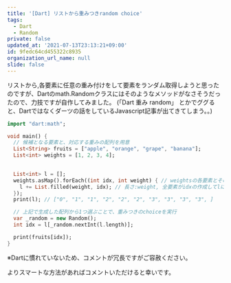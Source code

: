 ```yaml
---
title: '[Dart] リストから重みつきrandom choice'
tags:
  - Dart
  - Random
private: false
updated_at: '2021-07-13T23:13:21+09:00'
id: 9fedc64cd455322c8935
organization_url_name: null
slide: false
---
```


リストから,各要素に任意の重み付けをして要素をランダム取得しようと思ったのですが、Dartのmath.Randomクラスにはそのようなメソッドがなさそうだったので、力技ですが自作してみました。
(「Dart 重み random」 とかでググると、Dartではなくダーツの話をしているJavascript記事が出てきてしまう。。)


```dart
import "dart:math";

void main() {
  // 候補となる要素と、対応する重みの配列を用意
  List<String> fruits = ["apple", "orange", "grape", "banana"];
  List<int> weights = [1, 2, 3, 4];

  
  List<int> l = [];
  weights.asMap().forEach((int idx, int weight) { // weightsの各要素とそのindexを取得
    l += List.filled(weight, idx); // 長さ:weight, 全要素がidxの作成してlに連結していく
  });
  print(l); // ["0", "1", "1", "2", "2", "2", "3", "3", "3", "3", ]

  // 上記で生成した配列から1つ選ぶことで、重みつきのchoiceを実行
  var _random = new Random();
  int idx = l[_random.nextInt(l.length)];

  print(fruits[idx]);
}
```
※Dartに慣れていないため、コメントが冗長ですがご容赦ください。


よりスマートな方法があればコメントいただけると幸いです。 
